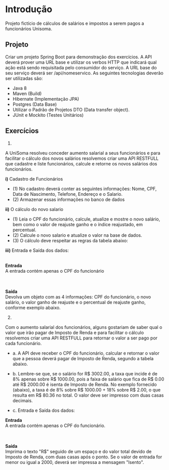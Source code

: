 # Introdução

Projeto fictício de cálculos de salários e impostos a serem pagos a funcionários Unisoma.

## Projeto

Criar um projeto Spring Boot para demonstração dos exercícios.
A API deverá prover uma URL base e utilizar os verbos HTTP que indicará qual ação está sendo requisitada pelo consumidor
do serviço.
A URL base do seu serviço deverá ser /api/nomeservico.
As seguintes tecnologias deverão ser utilizadas são:

- Java 8
- Maven (Build)
- Hibernate (Implementação JPA)
- Postgres (Data Base)
- Utilizar o Padrão de Projetos DTO (Data transfer object).
- JUnit e Mockito (Testes Unitários)

## Exercícios

1.
A UniSoma resolveu conceder aumento salarial a seus funcionários e para facilitar o cálculo dos novos salários
resolvemos criar uma API RESTFULL que cadastre e liste funcionários, calcule e retorne os novos salários dos
funcionários.

<b>i)</b> Cadastro de Funcionários<br>

- (1) No cadastro deverá conter as seguintes informações: Nome, CPF, Data de Nascimento, Telefone, Endereço
e o Salario.
- (2) Armazenar essas informações no banco de dados

<b>ii)</b> O cálculo do novo salario<br>

- (1) Leia o CPF do funcionário, calcule, atualize e mostre o novo salário, bem como o valor de reajuste ganho e
o índice reajustado, em percentual.
- (2) Calcule o novo salario e atualize o valor na base de dados.
- (3) O cálculo deve respeitar as regras da tabela abaixo:


<b>iii)</b> Entrada e Saída dos dados: <br><br>

<b>Entrada</b><br>
A entrada contém apenas o CPF do funcionário

<br><br><b>Saída</b><br>
Devolva um objeto com as 4 informações: CPF do funcionário, o novo salário, o valor ganho de reajuste e o
percentual de reajuste ganho, conforme exemplo abaixo.

2.
Com o aumento salarial dos funcionários, alguns gostariam de saber qual o valor que irão pagar de Imposto de
Renda e para facilitar o cálculo resolvemos criar uma API RESTFULL para retornar o valor a ser pago por cada
funcionário.

- a.
A API deve receber o CPF do funcionário, calcular e retornar o valor que a pessoa deverá pagar de Imposto
de Renda, segundo a tabela abaixo.

- b. Lembre-se que, se o salário for R$ 3002.00, a taxa que incide é de 8% apenas sobre R$ 1000.00, pois a faixa
de salário que fica de R$ 0.00 até R$ 2000.00 é isenta de Imposto de Renda. No exemplo fornecido (abaixo),
a taxa é de 8% sobre R$ 1000.00 + 18% sobre R$ 2.00, o que resulta em R$ 80.36 no total. O valor deve ser
impresso com duas casas decimais.
- c. Entrada e Saída dos dados:

<b>Entrada</b><br>
A entrada contém apenas o CPF do funcionário.

<br><br><b>Saída</b><br>
Imprima o texto "R$" seguido de um espaço e do valor total devido de Imposto de Renda, com
duas casas após o ponto. Se o valor de entrada for menor ou igual a 2000, deverá ser impressa a
mensagem "Isento".




